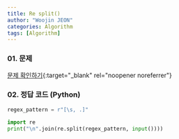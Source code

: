 ```yaml
---
title: Re split()
author: "Woojin JEON"
categories: Algorithm
tags: [Algorithm]
---
```


### 01. 문제

[문제 확인하기](https://www.hackerrank.com/challenges/re-split/problem?isFullScreen=true){:target="_blank" rel="noopener noreferrer"}

### 02. 정답 코드 (Python)

```Python
regex_pattern = r"[\s, .]"

import re
print("\n".join(re.split(regex_pattern, input())))
```
